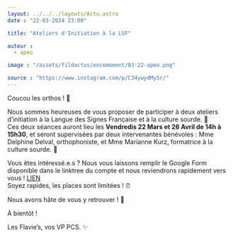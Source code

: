 ```yaml
---
layout: ../../../layouts/Actu.astro
date : "22-03-2024 23:00"

title: "Ateliers d'Initiation à la LSF"

auteur :
  - apeo

image : "/assets/fildactus/encemoment/03-22-apeo.png"

source : "https://www.instagram.com/p/C34ywydMySr/"
---
```


Coucou les orthos ! 👋

Nous sommes heureuses de vous proposer de participer à deux ateliers d’initiation à la Langue des Signes Française et à la culture sourde. 🎉  
Ces deux séances auront lieu les __Vendredis 22 Mars et 26 Avril de 14h à 15h30__, et seront supervisées par deux intervenantes bénévoles : Mme Delphine Delval, orthophoniste, et Mme Marianne Kurz, formatrice à la culture sourde. 🦻

Vous êtes intéressé.e.s ? Nous vous laissons remplir le Google Form disponible dans le linktree du compte et nous reviendrons rapidement vers vous ! [LIEN](https://docs.google.com/forms/d/e/1FAIpQLSdGrYS5Kdkz5ySd1-CNm9uT86el_TGXNef6XY8pCeMHl2hNwA/viewform)   
Soyez rapides, les places sont limitées ! ⏰

Nous avons hâte de vous y retrouver ! 👀

À bientôt !

Les Flavie’s, vos VP PCS. ✨